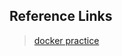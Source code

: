 
## Reference Links

> [docker practice](https://github.com/yeasy/docker_practice/blob/master/SUMMARY.md)
